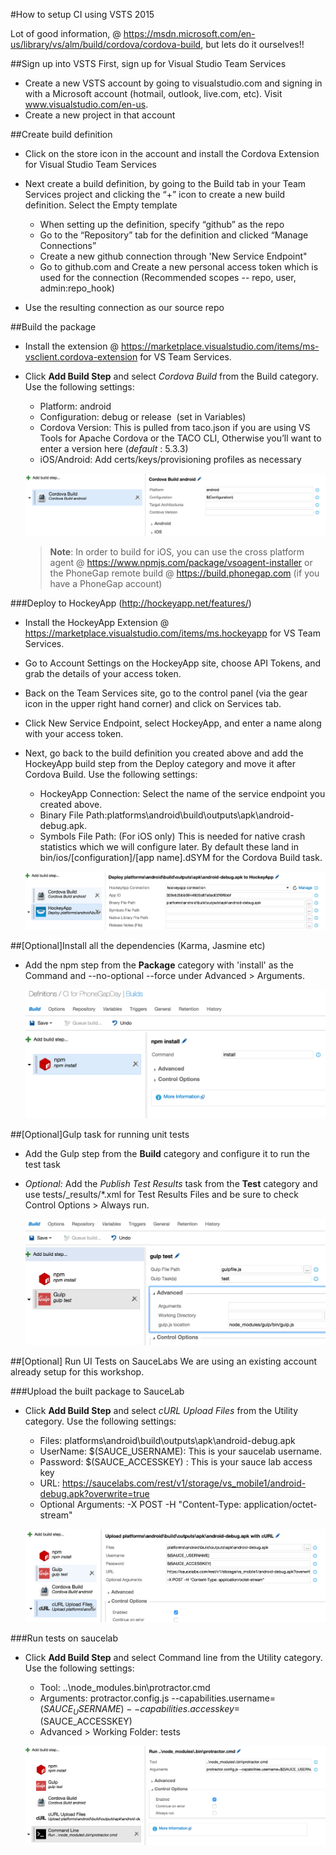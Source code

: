 #How to setup CI using VSTS 2015

Lot of good information, @ https://msdn.microsoft.com/en-us/library/vs/alm/build/cordova/cordova-build, but lets do it ourselves!!

##Sign up into VSTS
First, sign up for Visual Studio Team Services
- Create a new VSTS account by going to visualstudio.com and signing in with a Microsoft account (hotmail, outlook, live.com, etc). Visit www.visualstudio.com/en-us. 
- Create a new project in that account

##Create build definition
- Click on the store icon in the account and install the Cordova Extension for Visual Studio Team Services
- Next create a build definition, by going to the Build tab in your Team Services project and clicking the “+” icon to create a new build definition. Select the Empty template
    - When setting up the definition, specify “github” as the repo
    - Go to the “Repository” tab for the definition and clicked “Manage Connections”
    - Create a new github connection through 'New Service Endpoint"
    - Go to github.com and Create a new personal access token which is used for the connection (Recommended scopes -- repo, user, admin:repo_hook)

- Use the resulting connection as our source repo
 
##Build the package
- Install the extension @ https://marketplace.visualstudio.com/items/ms-vsclient.cordova-extension for VS Team Services.
- Click **Add Build Step** and select *Cordova Build* from the Build category. Use the following settings: 
    - Platform: android
    - Configuration: debug or release  (set in Variables)
    - Cordova Version: This is pulled from taco.json if you are using VS Tools for Apache Cordova or the TACO CLI, Otherwise you’ll want to enter a version here (*default* : 5.3.3)
    - iOS/Android: Add certs/keys/provisioning profiles as necessary
 
  ![build](../assets/build.png)
 
  >**Note**:
In order to build for iOS, you can use the cross platform agent @ https://www.npmjs.com/package/vsoagent-installer or the PhoneGap remote build @ https://build.phonegap.com (if you have a PhoneGap account)

###Deploy to HockeyApp (http://hockeyapp.net/features/)
- Install the HockeyApp Extension @ https://marketplace.visualstudio.com/items/ms.hockeyapp for VS Team Services.
- Go to Account Settings on the HockeyApp site, choose API Tokens, and grab the details of your access token.
- Back on the Team Services site, go to the control panel (via the gear icon in the upper right hand corner) and click on Services tab.
- Click New Service Endpoint, select HockeyApp, and enter a name along with your access token. 
- Next, go back to the build definition you created above and add the HockeyApp build step from the Deploy category and move it after Cordova Build. Use the following settings:
    - HockeyApp Connection: Select the name of the service endpoint you created above.
    - Binary File Path:platforms\android\build\outputs\apk\android-debug.apk.
    - Symbols File Path: (For iOS only) This is needed for native crash statistics which we will configure later. By default these land in bin/ios/[configuration]/[app name].dSYM for the Cordova Build task.

  ![deploy to hockeyapp](../assets/deployhockeyapp.png)

##[Optional]Install all the dependencies (Karma, Jasmine etc) 
- Add the npm step from the **Package** category with 'install' as the Command and --no-optional --force under Advanced > Arguments.

    ![npm install](../assets/npminstall.png)
    
##[Optional]Gulp task for running unit tests
- Add the Gulp step from the **Build** category and configure it to run the test task
- *Optional:* Add the *Publish Test Results* task from the **Test** category and use tests/_results/*.xml for Test Results Files and be sure to check Control Options > Always run.
    
    ![gulp test](../assets/gulptest.png)

##[Optional] Run UI Tests on SauceLabs
We are using an existing account already setup for this workshop. 

###Upload the built package to SauceLab
- Click **Add Build Step** and select *cURL Upload Files* from the Utility category. Use the following settings: 
    - Files: platforms\android\build\outputs\apk\android-debug.apk
    - UserName: $(SAUCE_USERNAME):  This is your saucelab username.
    - Password: $(SAUCE_ACCESSKEY) : This is your sauce lab access key
    - URL: https://saucelabs.com/rest/v1/storage/vs_mobile1/android-debug.apk?overwrite=true
    - Optional Arguments: -X POST -H "Content-Type: application/octet-stream"

  ![upload to saucelab](../assets/uploadsauce.png)
  
###Run tests on saucelab
- Click **Add Build Step** and select Command line from the Utility category. Use the following settings: 
    - Tool: ..\node_modules\.bin\protractor.cmd
    - Arguments: protractor.config.js --capabilities.username=$(SAUCE_USERNAME) --capabilities.accesskey=$(SAUCE_ACCESSKEY)
    - Advanced > Working Folder: tests
 
  ![run UI tests](../assets/uitest.png)
